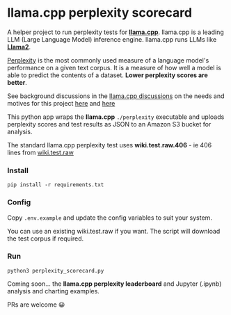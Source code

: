 # llama.cpp perplexity scorecard

A helper project to run perplexity tests for **[llama.cpp](https://github.com/ggerganov/llama.cpp)**. llama.cpp is a leading LLM (Large Language Model) inference engine. llama.cpp runs LLMs like **[Llama2](https://ai.meta.com/llama/)**.

[Perplexity](https://en.wikipedia.org/wiki/Perplexity) is the most commonly used measure of a language model's performance on a given text corpus. It is a measure of how well a model is able to predict the contents of a dataset. **Lower perplexity scores are better**.

See background discussions in the [llama.cpp discussions](https://github.com/ggerganov/llama.cpp/discussions) on the needs and motives for this project [here](https://github.com/ggerganov/llama.cpp/discussions/1985) and [here](https://github.com/ggerganov/llama.cpp/discussions/406)

This python app wraps the **llama.cpp** `./perplexity` executable and uploads perplexity scores and test results as JSON to an Amazon S3 bucket for analysis.

The standard llama.cpp perplexity test uses **wiki.test.raw.406** - ie 406 lines from [wiki.test.raw](https://blog.salesforceairesearch.com/the-wikitext-long-term-dependency-language-modeling-dataset/)


### Install
```
pip install -r requirements.txt
```

### Config

Copy `.env.example` and update the config variables to suit your system.

You can use an existing wiki.test.raw if you want. The script will download the test corpus if required.


### Run
```
python3 perplexity_scorecard.py
```


Coming soon... the **llama.cpp perplexity leaderboard** and Jupyter (.ipynb) analysis and charting examples.

PRs are welcome 😀
